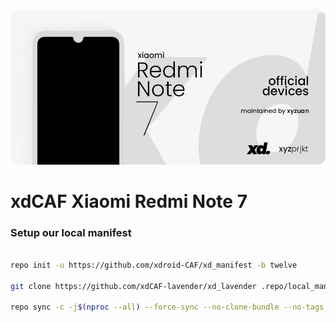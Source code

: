 ![XD_LAVENDER](https://github.com/xyz-prjkt/xyz_assets/raw/main/xd_la_ba.png)

# xdCAF Xiaomi Redmi Note 7 #
### Setup our local manifest ###

```bash

repo init -u https://github.com/xdroid-CAF/xd_manifest -b twelve

git clone https://github.com/xdCAF-lavender/xd_lavender .repo/local_manifests -b twelve

repo sync -c -j$(nproc --all) --force-sync --no-clone-bundle --no-tags

```
